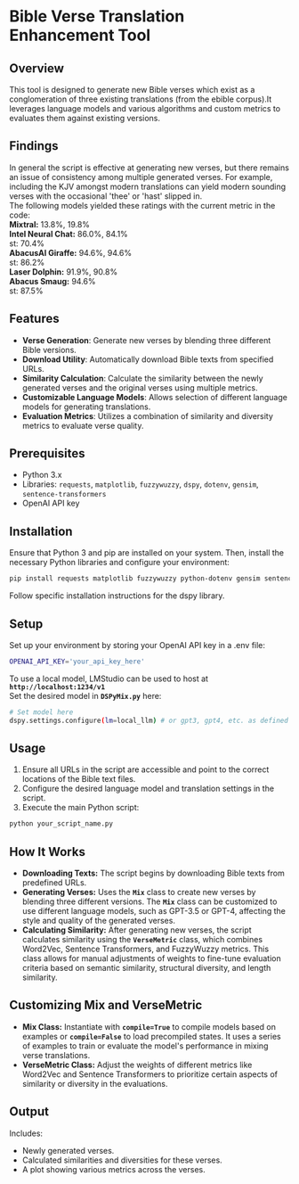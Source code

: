 # Bible Verse Translation Enhancement Tool  
  
## Overview  
This tool is designed to generate new Bible verses which exist as a conglomeration of three existing translations (from the ebible corpus).It leverages language models and various algorithms and custom metrics to evaluates them against existing versions.  
  
## Findings  
In general the script is effective at generating new verses, but there remains an issue of consistency among multiple generated verses. For example, including the KJV amongst modern translations can yield modern sounding verses with the occasional 'thee' or 'hast' slipped in.  
The following models yielded these ratings with the current metric in the code:  
**Mixtral:** 13.8%, 19.8%  
**Intel Neural Chat:** 86.0%, 84.1%  
	st: 70.4%  
**AbacusAI Giraffe:** 94.6%, 94.6%  
	st: 86.2%  
**Laser Dolphin:** 91.9%, 90.8%  
**Abacus Smaug:** 94.6%  
	st: 87.5%  
  
## Features  
- **Verse Generation**: Generate new verses by blending three different Bible versions.  
- **Download Utility**: Automatically download Bible texts from specified URLs.  
- **Similarity Calculation**: Calculate the similarity between the newly generated verses and the original verses using multiple metrics.  
- **Customizable Language Models**: Allows selection of different language models for generating translations.  
- **Evaluation Metrics**: Utilizes a combination of similarity and diversity metrics to evaluate verse quality.  
  
## Prerequisites  
- Python 3.x  
- Libraries: `requests`, `matplotlib`, `fuzzywuzzy`, `dspy`, `dotenv`, `gensim`, `sentence-transformers`  
- OpenAI API key  
  
## Installation  
Ensure that Python 3 and pip are installed on your system. Then, install the necessary Python libraries and configure your environment:  
```bash  
pip install requests matplotlib fuzzywuzzy python-dotenv gensim sentence-transformers  
```  
  
Follow specific installation instructions for the dspy library.  
  
## Setup  
Set up your environment by storing your OpenAI API key in a .env file:  
```bash  
OPENAI_API_KEY='your_api_key_here'  
```  
To use a local model, LMStudio can be used to host at **`http://localhost:1234/v1`**  
Set the desired model in **`DSPyMix.py`** here:  
```bash  
# Set model here  
dspy.settings.configure(lm=local_llm) # or gpt3, gpt4, etc. as defined  
```  
  
## Usage  
1. Ensure all URLs in the script are accessible and point to the correct locations of the Bible text files.  
2. Configure the desired language model and translation settings in the script.  
3. Execute the main Python script:  
```bash  
python your_script_name.py  
```  
  
## How It Works  
- **Downloading Texts:** The script begins by downloading Bible texts from predefined URLs.  
- **Generating Verses:** Uses the **`Mix`** class to create new verses by blending three different versions. The **`Mix`** class can be customized to use different language models, such as GPT-3.5 or GPT-4, affecting the style and quality of the generated verses.  
 - **Calculating Similarity:** After generating new verses, the script calculates similarity using the **`VerseMetric`** class, which combines Word2Vec, Sentence Transformers, and FuzzyWuzzy metrics. This class allows for manual adjustments of weights to fine-tune evaluation criteria based on semantic similarity, structural diversity, and length similarity.  
  
## Customizing Mix and VerseMetric  
- **Mix Class:** Instantiate with **`compile=True`** to compile models based on examples or **`compile=False`** to load precompiled states. It uses a series of examples to train or evaluate the model's performance in mixing verse translations.  
- **VerseMetric Class:** Adjust the weights of different metrics like Word2Vec and Sentence Transformers to prioritize certain aspects of similarity or diversity in the evaluations.  
  
## Output  
Includes:  
  
- Newly generated verses.  
- Calculated similarities and diversities for these verses.  
- A plot showing various metrics across the verses.  
  
